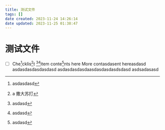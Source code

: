 ```yaml
---
title: 测试文件
tags: []
date created: 2023-11-24 14:26:14
date updated: 2023-11-25 01:38:47
---
```


# 测试文件

- [ ] Che[^1]cklis[^2]t [^3][^4]item conte[^5]nts here More contasdasent hereasdasd
asdasdasdasdasdasd asdasdasdasdaasdasdasdasdsdasd
asdsadasasd

[^1]:asdasdasd
[^2]:a 撒大苏打
[^3]:asdasd
[^4]:asdasd
[^5]:asdasd
